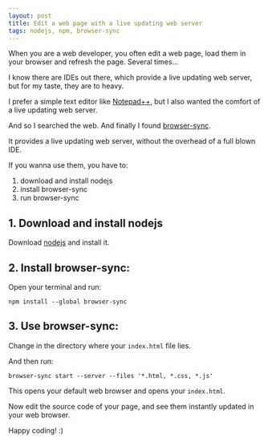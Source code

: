 ```yaml
---
layout: post
title: Edit a web page with a live updating web server
tags: nodejs, npm, browser-sync
---
```


When you are a web developer, you often edit a web page, load them in your browser and refresh the page. Several times...

I know there are IDEs out there, which provide a live updating web server, but for my taste, they are to heavy.

I prefer a simple text editor like [Notepad++](https://notepad-plus-plus.org/downloads/), but I also wanted the comfort of a live updating web server.

And so I searched the web. And finally I found [browser-sync](https://browsersync.io/).

It provides a live updating web server, without the overhead of a full blown IDE.

If you wanna use them, you have to:

1. download and install nodejs
2. install browser-sync
3. run browser-sync

## 1. Download and install nodejs

Download [nodejs](https://nodejs.org/en/download/) and install it.

## 2. Install browser-sync:

Open your terminal and run:

```
npm install --global browser-sync
```

## 3. Use browser-sync:

Change in the directory where your `index.html` file lies.

And then run:

```
browser-sync start --server --files '*.html, *.css, *.js'
```

This opens your default web browser and opens your `index.html`.

Now edit the source code of your page, and see them instantly updated in your web browser.

Happy coding! :)

